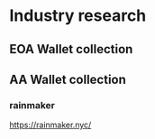 # Industry research

## EOA Wallet collection

## AA Wallet collection

### rainmaker
https://rainmaker.nyc/
